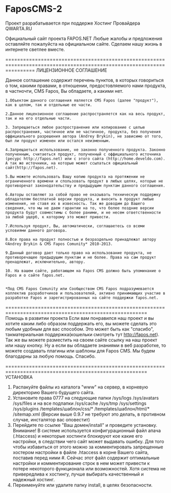 FaposCMS-2
==========

Проект разрабатывается при поддерже Хостинг Провайдера QWARTA.RU

Официальный сайт проекта FAPOS.NET
Любые жалобы и предложения оставляйте пожалуйста на официальном сайте. Сделаем нашу жизнь в 
интернете светлее вместе.


======================================================================================================================
ЛИЦЕНЗИОННОЕ СОГЛАШЕНИЕ

Данное соглашение содержит перечень пунктов, в которых говориться о том, какими правами, в отношении, предостовляемого нами продукта, в частночти, CMS Fapos, Вы обладаете, а какими нет.

    1.Объектом данного соглашения является CMS Fapos (далее "продукт"), как в целом, так и отдельные ее части.

    2.Данное лицензионное соглашение распространяется как на весь продукт, так и на его отдельные части.

    3. Запрещаеться любое распространение или копирование c целью распространения, частичное или не частичное, продукта, без получения оффициального разрешения автора (Andrey Brykin), не зависимо от того, был ли продукт изменен или остался неизменным.

    4.Запрещаеться использование, не законно полученного продукта. Законно полученным, считаеться продукт, полученный с оффициального источника (ресурс http://fapos.net) или с этого сайта (http://home.develdo.com). А так же источники, на которые может ссылаться официальный сайт(http://fapos.net).

    5.Вы можете использовать Вашу копию продукта на протяжении не ограниченного времени и спользовать продукт в любых целях, которые не противоречат законодательству и предыдущим пунктам данного соглашения.

    6.Авторы оставляют за собой право не оказывать техническую поддержку обладателям бесплатной версии продукта, и вносить в продукт любые изменения, не ставя их в извесность. Так же доводим до Вашего сведения, что мы не даем гарантии на то, что более поздние версии продукта будут совместимы с более раними, и не несем ответственности за любой ущерб, к которому это может привести.

    7.Используя продукт, Вы, автоматически, соглашаетесь со всеми условиями данного договора.

    8.Все права на продукт полностью и безраздельно принадлежат автору ©Andrey Brykin & CMS Fapos Comunity* 2010-2013.

    9.Данный договор дает только право на использование продукта, не противоречащее предыдущим пунктам и не более. Права на сам продукт пренадлежат, исключительно, автору.
	
	10. На вашем сайте, работающем на Fapos CMS должно быть упоминание о Fapos и о сайте fapos.net.


	*Под CMS Fapos Comunity или Сообществом CMS Fapos подразумевается коллектив разработчиков и пользователей, активно принимающих участие в разработке Fapos и зарегистрированных на сайте поддержки fapos.net. 
======================================================================================================
Помощь в развитии проекта
Если вам понравился наш проект и вы хотите каким либо образом поддержать его, вы можете сделать
это любым удобным для вас способом. Это может быть как "спасибо", такматериальная поддержка(кошельки смотреть тут http://fapos.net).
Так же вы можете разместить на своем сайте ссылку на наш проект или нашу кнопку. Ну а если вы обладаете знаниями в веб разработке, то 
можете создавать плагины или шаблоны для Fapos CMS. Мы будем благодарны за любую помощь. Спасибо.



======================================================================================================
УСТАНОВКА

1. Распакуйте файлы из каталога "www" на сервер, в корневую директорию Вашего будущего сайта.
2. Установите права 0777 на следующие папки
	/sys/logs
	/sys/avatars
	/sys/files  и на все подпапки
	/sys/cache
	/sys/tmp
	/sys/settings
	/sys/plugins
	/templates/шаблон/css/*
	/templates/шаблон/html/*
	/sitemap.xml
	(Версии выше 0.9.7 не требуют это делать, в противном случае, инсталятор вас оповестит)
3. Перейдите по ссылке "Ваш домен/install" и проведите установку.
	Внимание! В системе используется конфигурационный файл апача (.htaccess) и некоторые хостинги блокируют кое какие 
	его настройки, в следствии чего сайт может выдавать ошибку. Для того чтобы избавиться от этого можно за комментировать 
	запрещенные хостером настройки в файле .htaccess в корне Вашего сайта, поставив перед ними #. Сейчас этот файл содержит 
	оптимальные настройки и комментирование строк в нем может привести к потере некоторого функционала или возможностей. 
	Хотя система не привередлива к хостингу, лучше выбирать качественный и надежный хостинг.
4. Переименуйте или удалите папку install, в целях безопасности.